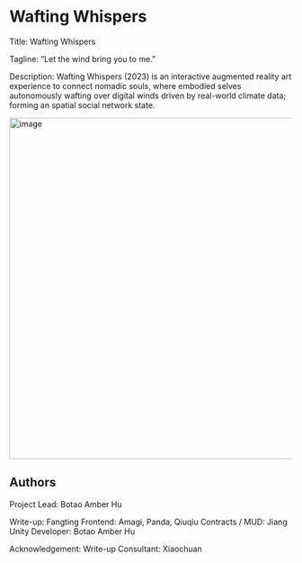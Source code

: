 # Wafting Whispers

Title: Wafting Whispers

Tagline: “Let the wind bring you to me.”

Description: 
Wafting Whispers (2023) is an interactive augmented reality art experience to connect nomadic souls, where embodied selves autonomously wafting over digital winds driven by real-world climate data; forming an spatial social network state.


<img width="606" alt="image" src="https://github.com/holoi/whisperintothewind/assets/2534431/76e85a21-6b51-4050-abd9-4a9ff46e308f">


## Authors

Project Lead: Botao Amber Hu

Write-up: Fangting
Frontend: Amagi, Panda, Qiuqiu
Contracts / MUD: Jiang
Unity Developer: Botao Amber Hu

Acknowledgement:
Write-up Consultant: Xiaochuan
